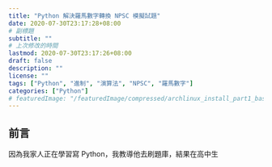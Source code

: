 ```yaml
---
title: "Python 解決羅馬數字轉換 NPSC 模擬試題"
date: 2020-07-30T23:17:28+08:00
# 副標題
subtitle: ""
# 上次修改的時間
lastmod: 2020-07-30T23:17:26+08:00
draft: false
description: ""
license: ""
tags: ["Python", "進制", "演算法", "NPSC", "羅馬數字"]
categories: ["Python"]
# featuredImage: "/featuredImage/compressed/archlinux_install_part1_basic.png"
---
```


## 前言

因為我家人正在學習寫 Python，我教導他去刷題庫，結果在高中生